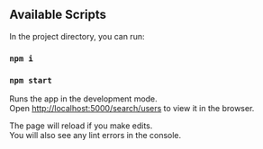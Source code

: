 ## Available Scripts

In the project directory, you can run:

### `npm i`

### `npm start`

Runs the app in the development mode.\
Open [http://localhost:5000/search/users](http://localhost:5000/search/users) to view it in the browser.

The page will reload if you make edits.\
You will also see any lint errors in the console.
